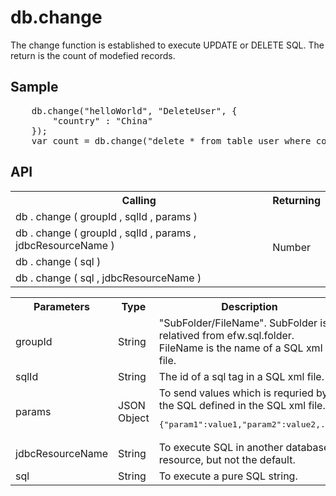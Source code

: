 <H1>db.change</H1>

The change function is established to execute UPDATE or DELETE SQL.
The return is the count of modefied records.
<h2>Sample</h2>
<pre>
	db.change("helloWorld", "DeleteUser", {
		"country" : "China"
	});
	var count = db.change("delete * from table_user where country='China'");
</pre>

<h2>API</h2>

<table>
<tr><th>Calling</th><th>Returning</th></tr>
<tr><td>db . change ( groupId , sqlId , params )</td><td rowspan=4>Number</td></tr>
<tr><td>db . change ( groupId , sqlId , params , jdbcResourceName )</td></tr>
<tr><td>db . change ( sql )</td></tr>
<tr><td>db . change ( sql , jdbcResourceName )</td></tr>
</table>

<table>
<tr><th>Parameters</th><th>Type</th><th>Description</th></tr>
<tr><td>groupId</td><td>String</td><td>"SubFolder/FileName". SubFolder is relatived from efw.sql.folder. FileName is the name of a SQL xml file.</td></tr>
<tr><td>sqlId</td><td>String</td><td>The id of a sql tag in a SQL xml file.</td></tr>
<tr><td>params</td><td>JSON Object</td>
<td>To send values which is requried by the SQL defined in the SQL xml file. 
<pre>{"param1":value1,"param2":value2,...}</pre>
</td></tr>
<tr><td>jdbcResourceName</td><td>String</td><td>To execute SQL in another database resource, but not the default. </td></tr>
<tr><td>sql</td><td>String</td><td>To execute a pure SQL string.</td></tr>
</table>


